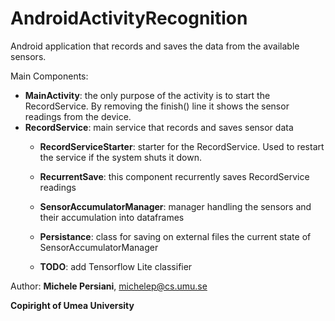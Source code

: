 # AndroidActivityRecognition



Android application that records and saves the data from the available sensors.


Main Components:
- **MainActivity**: the only purpose of the activity is to start the RecordService. By removing the finish() line it shows the sensor readings from the device.
- **RecordService**: main service that records and saves sensor data
  - **RecordServiceStarter**: starter for the RecordService. Used to restart the service if the system shuts it down.
  - **RecurrentSave**: this component recurrently saves RecordService readings
  - **SensorAccumulatorManager**: manager handling the sensors and their accumulation into dataframes
  - **Persistance**: class for saving on external files the current state of SensorAccumulatorManager

  - **TODO**: add Tensorflow Lite classifier


Author: **Michele Persiani**, michelep@cs.umu.se

**Copiright of Umea University**
